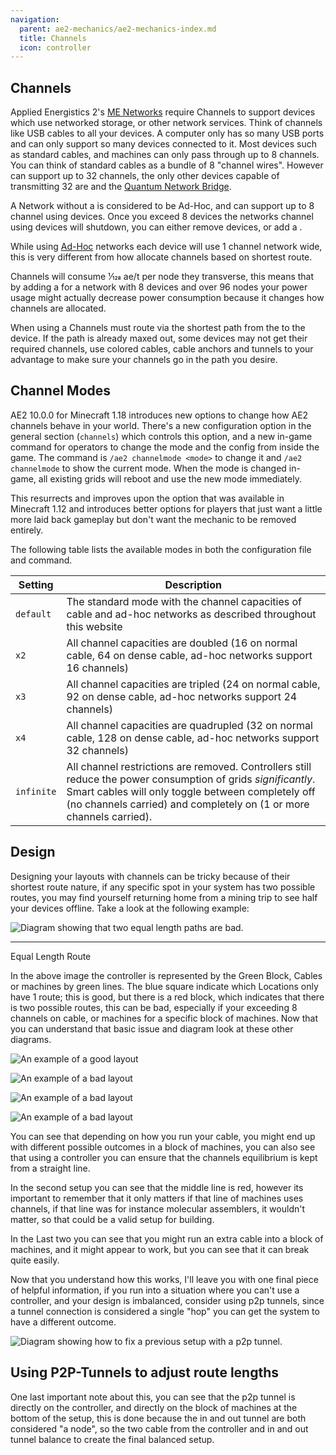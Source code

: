 ```yaml
---
navigation:
  parent: ae2-mechanics/ae2-mechanics-index.md
  title: Channels
  icon: controller
---
```

## Channels

Applied Energistics 2's [ME Networks](../me-network.md) require
Channels to support devices which use networked storage, or other network
services. Think of channels like USB cables to all your devices. A computer only has so many USB ports and can only support
so many devices connected to it. Most devices such as standard cables, and machines can only pass through
up to 8 channels. You can think of standard cables as a bundle of 8 "channel wires". However <ItemLink id="fluix_covered_dense_cable"/> can support up
to 32 channels, the only other devices capable of transmitting 32 are <ItemLink id="me_p2p_tunnel" />
and the [Quantum Network Bridge](quantum-bridge.md).

A Network without a <ItemLink id="controller"/>
is considered to be Ad-Hoc, and can support up to 8 channel using devices.
Once you exceed 8 devices the networks channel using devices will shutdown,
you can either remove devices, or add a <ItemLink id="controller"/>.

While using [Ad-Hoc](ad-hoc-networks.md) networks each device will
use 1 channel network wide, this is very different from how <ItemLink
id="controller"/> allocate channels based on
shortest route.

Channels will consume 1⁄128 ae/t per node they transverse, this means that by
adding a <ItemLink id="controller"/> for a
network with 8 devices and over 96 nodes your power usage might actually
decrease power consumption because it changes how channels are allocated.

When using a <ItemLink id="controller"/>
Channels must route via the shortest path from the <ItemLink
id="controller"/> to the device. If the path is
already maxed out, some devices may not get their required channels, use
colored cables, cable anchors and tunnels to your advantage to make sure your
channels go in the path you desire.

## Channel Modes

AE2 10.0.0 for Minecraft 1.18 introduces new options to change how AE2 channels behave in your world.
There's a new configuration option in the general section (`channels`) which controls this option, and a new in-game
command for operators to change the mode and the config from inside the game. The command is `/ae2 channelmode <mode>`
to change it and `/ae2 channelmode` to show the current mode. When the mode is changed in-game, all existing grids will
reboot and use the new mode immediately.

This resurrects and improves upon the option that was available in Minecraft 1.12 and introduces better options for
players that just want a little more laid back gameplay but don't want the mechanic to be removed entirely.

The following table lists the available modes in both the configuration file and command.

| Setting    | Description                                                                                                                                                                                                                               |
| ---------- | ----------------------------------------------------------------------------------------------------------------------------------------------------------------------------------------------------------------------------------------- |
| `default`  | The standard mode with the channel capacities of cable and ad-hoc networks as described throughout this website                                                                                                                           |
| `x2`       | All channel capacities are doubled (16 on normal cable, 64 on dense cable, ad-hoc networks support 16 channels)                                                                                                                           |
| `x3`       | All channel capacities are tripled (24 on normal cable, 92 on dense cable, ad-hoc networks support 24 channels)                                                                                                                           |
| `x4`       | All channel capacities are quadrupled (32 on normal cable, 128 on dense cable, ad-hoc networks support 32 channels)                                                                                                                       |
| `infinite` | All channel restrictions are removed. Controllers still reduce the power consumption of grids _significantly_. Smart cables will only toggle between completely off (no channels carried) and completely on (1 or more channels carried). |

## Design

Designing your layouts with channels can be tricky because of their shortest
route nature, if any specific spot in your system has two possible routes, you
may find yourself returning home from a mining trip to see half your devices
offline. Take a look at the following example:

![Diagram showing that two equal length paths are bad.](../../assets/channels/badLength.png)

---

Equal Length Route

In the above image the controller is represented by the Green Block, Cables or
machines by green lines. The blue square indicate which Locations only have 1
route; this is good, but there is a red block, which indicates that there is
two possible routes, this can be bad, especially if your exceeding 8 channels
on cable, or machines for a specific block of machines. Now that you can
understand that basic issue and diagram look at these other diagrams.

<div className="tile"><div className="tile">

![An example of a good layout](../../assets/channels/good_split.png)

</div><div className="tile">

![An example of a bad layout](../../assets/channels/bad_split3.png)

</div><div className="tile">

![An example of a bad layout](../../assets/channels/bad_split.png)

</div><div className="tile">

![An example of a bad layout](../../assets/channels/bad_split2.png)

</div></div>

You can see that depending on how you run your cable, you might end up with
different possible outcomes in a block of machines, you can also see that
using a controller you can ensure that the channels equilibrium is kept from a
straight line.

In the second setup you can see that the middle line is red, however its
important to remember that it only matters if that line of machines uses
channels, if that line was for instance molecular assemblers, it wouldn't
matter, so that could be a valid setup for building.

In the Last two you can see that you might run an extra cable into a block of
machines, and it might appear to work, but you can see that it can break quite
easily.

Now that you understand how this works, I'll leave you with one final piece of
helpful information, if you run into a situation where you can't use a
controller, and your design is imbalanced, consider using p2p tunnels, since a
tunnel connection is considered a single "hop" you can get the system to have
a different outcome.

![Diagram showing how to fix a previous setup with a p2p tunnel.](../../assets/channels/p2psplit.png)

## Using P2P-Tunnels to adjust route lengths

One last important note about this, you can see that the p2p tunnel is
directly on the controller, and directly on the block of machines at the
bottom of the setup, this is done because the in and out tunnel are both
considered "a node", so the two cable from the controller and in and out
tunnel balance to create the final balanced setup.
